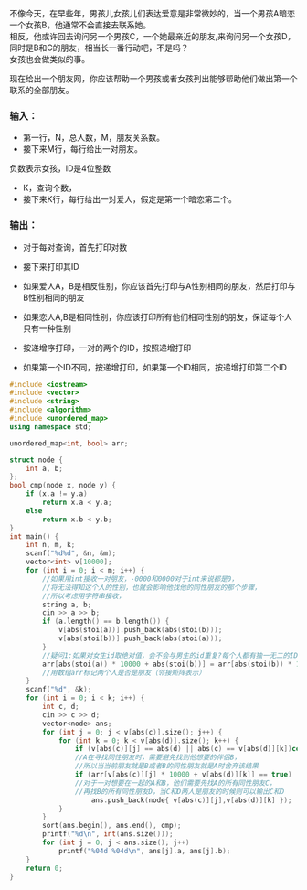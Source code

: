 不像今天，在早些年，男孩儿女孩儿们表达爱意是非常微妙的，当一个男孩A暗恋一个女孩B，他通常不会直接去联系她。<br>
相反，他或许回去询问另一个男孩C，一个她最亲近的朋友,来询问另一个女孩D，同时是B和C的朋友，相当长一番行动吧，不是吗？<br>
女孩也会做类似的事。<br>

现在给出一个朋友网，你应该帮助一个男孩或者女孩列出能够帮助他们做出第一个联系的全部朋友。<br>

### 输入：
* 第一行，N，总人数，M，朋友关系数。
* 接下来M行，每行给出一对朋友。

负数表示女孩，ID是4位整数<br>
* K，查询个数，
* 接下来K行，每行给出一对爱人，假定是第一个暗恋第二个。

### 输出：
* 对于每对查询，首先打印对数
* 接下来打印其ID
* 如果爱人A，B是相反性别，你应该首先打印与A性别相同的朋友，然后打印与B性别相同的朋友
* 如果恋人A,B是相同性别，你应该打印所有他们相同性别的朋友，保证每个人只有一种性别

* 按递增序打印，一对的两个的ID，按照递增打印
* 如果第一个ID不同，按递增打印，如果第一个ID相同，按递增打印第二个ID

```cpp
#include <iostream>
#include <vector>
#include <string>
#include <algorithm>
#include <unordered_map>
using namespace std;

unordered_map<int, bool> arr;

struct node {
	int a, b;
};
bool cmp(node x, node y) {
	if (x.a != y.a)
		return x.a < y.a;
	else
		return x.b < y.b;
}
int main() {
	int n, m, k;
	scanf("%d%d", &n, &m);
	vector<int> v[10000];
	for (int i = 0; i < m; i++) {
		//如果用int接收一对朋友，-0000和0000对于int来说都是0，
		//将无法得知这个人的性别，也就会影响他找他的同性朋友的那个步骤，
		//所以考虑用字符串接收，
		string a, b;
		cin >> a >> b;
		if (a.length() == b.length()) {
			v[abs(stoi(a))].push_back(abs(stoi(b)));
			v[abs(stoi(b))].push_back(abs(stoi(a)));
		}
		//疑问1:如果对女生id取绝对值，会不会与男生的id重复?每个人都有独一无二的ID
		arr[abs(stoi(a)) * 10000 + abs(stoi(b))] = arr[abs(stoi(b)) * 10000 + abs(stoi(a))] = true;
		//用数组arr标记两个人是否是朋友（邻接矩阵表示）
	}
	scanf("%d", &k);
	for (int i = 0; i < k; i++) {
		int c, d;
		cin >> c >> d;
		vector<node> ans;
		for (int j = 0; j < v[abs(c)].size(); j++) {
			for (int k = 0; k < v[abs(d)].size(); k++) {
				if (v[abs(c)][j] == abs(d) || abs(c) == v[abs(d)][k])continue;
				//A在寻找同性朋友时，需要避免找到他想要的伴侣B，
				//所以当当前朋友就是B或者B的同性朋友就是A时舍弃该结果
				if (arr[v[abs(c)][j] * 10000 + v[abs(d)][k]] == true)
				//对于一对想要在一起的A和B，他们需要先找A的所有同性朋友C，
				//再找B的所有同性朋友D，当C和D两人是朋友的时候则可以输出C和D
					ans.push_back(node{ v[abs(c)][j],v[abs(d)][k] });
			}
		}
		sort(ans.begin(), ans.end(), cmp);
		printf("%d\n", int(ans.size()));
		for (int j = 0; j < ans.size(); j++)
			printf("%04d %04d\n", ans[j].a, ans[j].b);
	}
	return 0;
}
```
